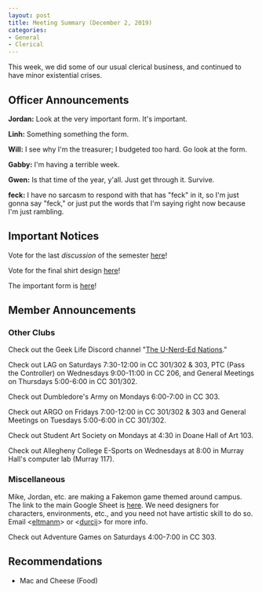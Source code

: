 ```yaml
---
layout: post
title: Meeting Summary (December 2, 2019)
categories:
- General
- Clerical
---
```


This week, we did some of our usual clerical business, and continued to have minor existential crises.

## Officer Announcements

**Jordan:**  Look at the very important form.  It's important.

**Linh:**  Something something the form.

**Will:**  I see why I'm the treasurer; I budgeted too hard.  Go look at the form.

**Gabby:**  I'm having a terrible week.

**Gwen:**  Is that time of the year, y'all.  Just get through it.  Survive.

**feck:**  I have no sarcasm to respond with that has "feck" in it, so I'm just gonna say "feck," or just put the words that I'm saying right now because I'm just rambling.

## Important Notices

Vote for the last *discussion* of the semester [here](https://docs.google.com/forms/d/e/1FAIpQLSdFoutDTgm5FVJtaEw-SKTFAPHpSi9yXRuoxW1I-28M6eOB8w/viewform?usp=sf_link)!

Vote for the final shirt design [here](https://forms.gle/cCafH6wyWCL6WQnp6)!

The important form is [here](https://forms.gle/8B4nP4dyjy26W7uFA)!

## Member Announcements

### Other Clubs

Check out the Geek Life Discord channel "[The U-Nerd-Ed Nations](https://discord.gg/bKXT3FM)."

Check out LAG on Saturdays 7:30-12:00 in CC 301/302 & 303, PTC (Pass the Controller) on Wednesdays 9:00-11:00 in CC 206, and General Meetings on Thursdays 5:00-6:00 in CC 301/302.

Check out Dumbledore's Army on Mondays 6:00-7:00 in CC 303.

Check out ARGO on Fridays 7:00-12:00 in CC 301/302 & 303 and General Meetings on Tuesdays 5:00-6:00 in CC 301/302.

Check out Student Art Society on Mondays at 4:30 in Doane Hall of Art 103.

Check out Allegheny College E-Sports on Wednesdays at 8:00 in Murray Hall's computer lab (Murray 117).

### Miscellaneous

Mike, Jordan, etc. are making a Fakemon game themed around campus.  The link to the main Google Sheet is [here](https://docs.google.com/spreadsheets/d/1mO_jn8xz4hN0sAEAv0LH6S_IHrX8TrWRkwoyjccBwHI/edit).  We need designers for characters, environments, etc., and you need not have artistic skill to do so.  Email <[eltmanm](mailto:eltmanm@allegheny.edu)> or <[durcij](mailto:durcij@allegheny.edu)> for more info.

Check out Adventure Games on Saturdays 4:00-7:00 in CC 303.

## Recommendations

* Mac and Cheese (Food)
